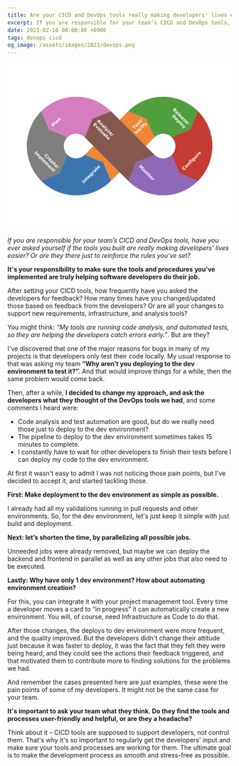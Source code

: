 ```yaml
---
title: Are your CICD and DevOps tools really making developers' lives easier?
excerpt: If you are responsible for your team’s CICD and DevOps tools, have you ever asked yourself if the tools you built are really making developers' lives easier? Or are they there just to reinforce the rules you've set?
date: 2023-02-10 00:00:00 +0900
tags: devops cicd
og_image: /assets/images/2023/devops.png
---
```

![infinity symbol with the words plan, implement, integrate, test, release, configure, monitor and analyze written in it.](/assets/images/2023/devops.png)

*If you are responsible for your team’s CICD and DevOps tools, have you ever asked yourself if the tools you built are really making developers' lives easier? Or are they there just to reinforce the rules you've set?*

**It's your responsibility to make sure the tools and procedures you've implemented are truly helping software developers do their job.**

After setting your CICD tools, how frequently have you asked the developers for feedback? How many times have you changed/updated those based on feedback from the developers? Or are all your changes to support new requirements, infrastructure, and analysis tools?

You might think: *“My tools are running code analysis, and automated tests, so they are helping the developers catch errors early.”*. But are they?

I've discovered that one of the major reasons for bugs in many of my projects is that developers only test their code locally. My usual response to that was asking my team **“Why aren’t you deploying to the dev environment to test it?”.** And that would improve things for a while, then the same problem would come back.

Then, after a while, **I decided to change my approach, and ask the developers what they thought of the DevOps tools we had**, and some comments I heard were:

- Code analysis and test automation are good, but do we really need those just to deploy to the dev environment?
- The pipeline to deploy to the dev environment sometimes takes 15 minutes to complete.
- I constantly have to wait for other developers to finish their tests before I can deploy my code to the dev environment.

At first it wasn't easy to admit I was not noticing those pain points, but I've decided to accept it, and started tackling those.

**First: Make deployment to the dev environment as simple as possible.**

I already had all my validations running in pull requests and other environments. So, for the dev environment, let's just keep it simple with just build and deployment.

**Next: let’s shorten the time, by parallelizing all possible jobs.**

Unneeded jobs were already removed, but maybe we can deploy the backend and frontend in parallel as well as any other jobs that also need to be executed.

**Lastly: Why have only 1 dev environment? How about automating environment creation?**

For this, you can integrate it with your project management tool. Every time a developer moves a card to “in progress” it can automatically create a new environment. You will, of course, need Infrastructure as Code to do that.

After those changes, the deploys to dev environment were more frequent, and the quality improved. But the developers didn't change their attitude just because it was faster to deploy, it was the fact that they felt they were being heard, and they could see the actions their feedback triggered, and that motivated them to contribute more to finding solutions for the problems we had.

And remember the cases presented here are just examples, these were the pain points of some of my developers. It might not be the same case for your team.

**It's important to ask your team what they think. Do they find the tools and processes user-friendly and helpful, or are they a headache?**

Think about it – CICD tools are supposed to support developers, not control them. That's why it's so important to regularly get the developers' input and make sure your tools and processes are working for them. The ultimate goal is to make the development process as smooth and stress-free as possible.
